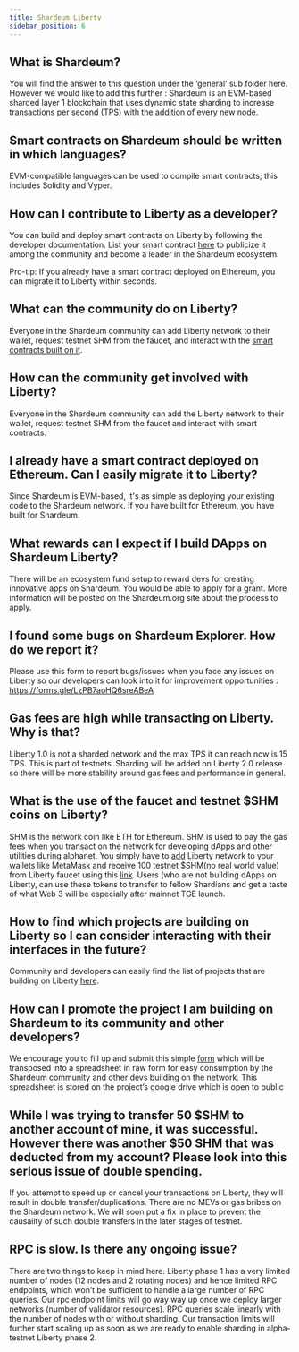 ```yaml
---
title: Shardeum Liberty
sidebar_position: 6
---
```


## What is Shardeum?

You will find the answer to this question under the ‘general’ sub folder here. However we would like to add this further : Shardeum is an EVM-based sharded layer 1 blockchain that uses dynamic state sharding to increase transactions per second (TPS) with the addition of every new node.

## Smart contracts on Shardeum should be written in which languages?

EVM-compatible languages can be used to compile smart contracts; this includes Solidity and Vyper.

## How can I contribute to Liberty as a developer?

You can build and deploy smart contracts on Liberty by following the developer documentation. List your smart contract [here](https://forms.gle/BFLXtLn9Urq9KH998) to publicize it among the community and become a leader in the Shardeum ecosystem.

Pro-tip: If you already have a smart contract deployed on Ethereum, you can migrate it to Liberty within seconds.

## What can the community do on Liberty?

Everyone in the Shardeum community can add Liberty network to their wallet, request testnet SHM from the faucet, and interact with the [smart contracts built on it](https://bit.ly/liberty-dapps).

## How can the community get involved with Liberty?

Everyone in the Shardeum community can add the Liberty network to their wallet, request testnet SHM from the faucet and interact with smart contracts.

## I already have a smart contract deployed on Ethereum. Can I easily migrate it to Liberty?

Since Shardeum is EVM-based, it's as simple as deploying your existing code to the Shardeum network. If you have built for Ethereum, you have built for Shardeum.

## What rewards can I expect if I build DApps on Shardeum Liberty?

There will be an ecosystem fund setup to reward devs for creating innovative apps on Shardeum. You would be able to apply for a grant. More information will be posted on the Shardeum.org site about the process to apply.

## I found some bugs on Shardeum Explorer. How do we report it?

Please use this form to report bugs/issues when you face any issues on Liberty so our developers can look into it for improvement opportunities : https://forms.gle/LzPB7aoHQ6sreABeA

## Gas fees are high while transacting on Liberty. Why is that?

Liberty 1.0 is not a sharded network and the max TPS it can reach now is 15 TPS. This is part of testnets. Sharding will be added on Liberty 2.0 release so there will be more stability around gas fees and performance in general.

## What is the use of the faucet and testnet $SHM coins on Liberty?

SHM is the network coin like ETH for Ethereum. SHM is used to pay the gas fees when
you transact on the network for developing dApps and other utilities during alphanet. You simply have to [add](/basics/Wallets/MetaMask/add-shardeum-network) Liberty network to your wallets like MetaMask and receive 100 testnet $SHM(no real world value) from Liberty faucet using this [link](https://faucet.liberty10.shardeum.org/). Users (who are not building dApps on Liberty, can use these tokens to transfer to fellow Shardians and get a taste of what Web 3 will be especially after mainnet TGE launch.

## How to find which projects are building on Liberty so I can consider interacting with their interfaces in the future?

Community and developers can easily find the list of projects that are building on Liberty [here](https://docs.google.com/spreadsheets/d/1kthKCY097MlNwfm8g8OAhldmFOE5rTG9vwl7FHrnDEk/edit#gid=907836377).

## How can I promote the project I am building on Shardeum to its community and other developers?

We encourage you to fill up and submit this simple [form](https://forms.gle/BFLXtLn9Urq9KH998) which will be transposed into a spreadsheet in raw form for easy consumption by the Shardeum community and other devs building on the network. This spreadsheet is stored on the project’s google drive which is open to public

## While I was trying to transfer 50 $SHM to another account of mine, it was successful. However there was another $50 SHM that was deducted from my account? Please look into this serious issue of double spending.

If you attempt to speed up or cancel your transactions on Liberty, they will result in double transfer/duplications. There are no MEVs or gas bribes on the Shardeum network. We will soon put a fix in place to prevent the causality of such double transfers in the later stages of testnet.

## RPC is slow. Is there any ongoing issue?

There are two things to keep in mind here. Liberty phase 1 has a very limited number of nodes (12 nodes and 2 rotating nodes) and hence limited RPC endpoints, which won’t be sufficient to handle a large number of RPC queries. Our rpc endpoint limits will go way way up once we deploy larger networks (number of validator resources). RPC queries scale linearly with the number of nodes with or without sharding.  Our transaction limits will further start scaling up as soon as we are ready to enable sharding in alpha-testnet Liberty phase 2.
